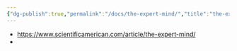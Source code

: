 ```yaml
---
{"dg-publish":true,"permalink":"/docs/the-expert-mind/","title":"the-expert-mind","tags":["scrap"]}
---
```


- <https://www.scientificamerican.com/article/the-expert-mind/>
- 
